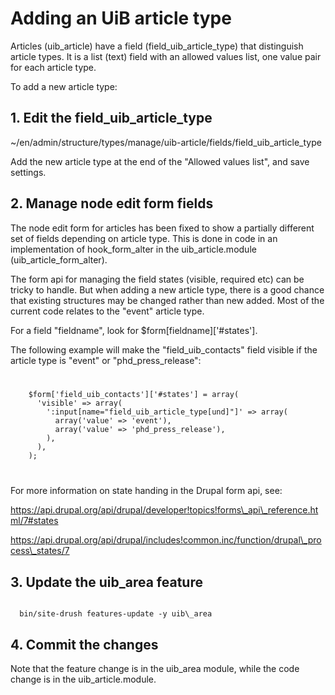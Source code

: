 # Adding an UiB article type

Articles (uib\_article) have a field (field\_uib\_article\_type) that distinguish article types. It is a list (text) field with an allowed values list, one value pair for each article type.

To add a new article type:

## 1. Edit the field\_uib\_article\_type

~/en/admin/structure/types/manage/uib-article/fields/field\_uib\_article\_type

Add the new article type at the end of the "Allowed values list", and save settings.

## 2. Manage node edit form fields

The node edit form for articles has been fixed to show a partially different set of fields depending on article type. This is done in code in an implementation of hook\_form\_alter in the uib\_article.module (uib\_article\_form\_alter).

The form api for managing the field states (visible, required etc) can be tricky to handle. But when adding a new article type, there is a good chance that existing structures may be changed rather than new added. Most of the current code relates to the "event" article type.

For a field "fieldname", look for $form[fieldname]['#states'].

The following example will make the "field\_uib\_contacts" field visible if the article type is "event" or "phd\_press\_release":

<code>
<pre>
    $form['field_uib_contacts']['#states'] = array(
      'visible' => array(
        ':input[name="field_uib_article_type[und]"]' => array(
          array('value' => 'event'),
          array('value' => 'phd_press_release'),
        ),
      ),
    );
</pre>
</code>

For more information on state handing in the Drupal form api, see:

https://api.drupal.org/api/drupal/developer!topics!forms\_api\_reference.html/7#states

https://api.drupal.org/api/drupal/includes!common.inc/function/drupal\_process\_states/7

## 3. Update the uib\_area feature

<code>
  bin/site-drush features-update -y uib\_area
</code>

## 4. Commit the changes

Note that the feature change is in the uib\_area module, while the code change is in the uib\_article.module.

